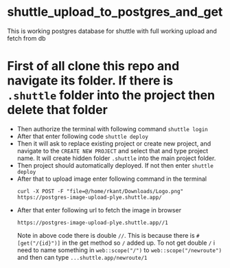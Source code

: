 # shuttle_upload_to_postgres_and_get
This is working postgres database for shuttle with full working upload and fetch from db

# First of all clone this repo and navigate its folder. If there is ```.shuttle``` folder into the project then delete that folder
 * Then authorize the terminal with following command
   ```shuttle login```
 * After that enter following code
     ```shuttle deploy```
 * Then it will ask to replace existing project or create new project, and navigate to the `CREATE NEW PROJECT` and select that and type project name.
   It will create hidden folder ```.shuttle``` into the main project folder.
 * Then project should automatically deployed. If not then enter ```shuttle deploy```
 * After that to upload image enter following command in the terminal
   ```
   curl -X POST -F "file=@/home/rkant/Downloads/Logo.png" https://postgres-image-upload-plye.shuttle.app/
   ```
 * After that enter following url to fetch the image in browser
   ```
   https://postgres-image-upload-plye.shuttle.app//1
   ```
   Note in above code there is double ```//```. This is because there is ```#[get("/{id}")]``` in the get method so ```/``` added up. To not get double ```/``` i need to name something in ```web::scope("/")``` to ```web::scope("/newroute")``` and then can type ```...shuttle.app/newroute/1```
